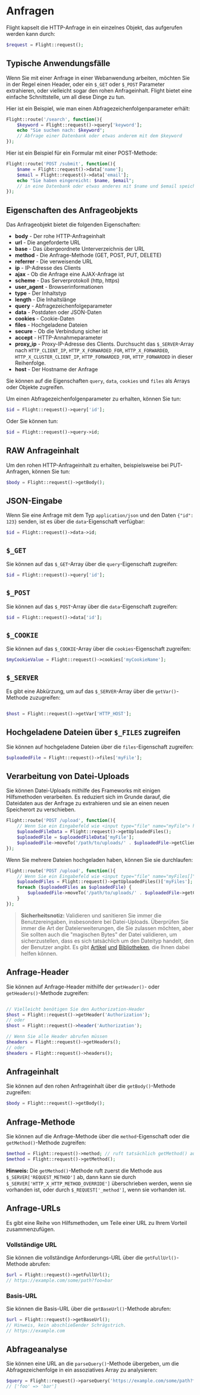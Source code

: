 # Anfragen

Flight kapselt die HTTP-Anfrage in ein einzelnes Objekt, das aufgerufen werden kann durch:

```php
$request = Flight::request();
```

## Typische Anwendungsfälle

Wenn Sie mit einer Anfrage in einer Webanwendung arbeiten, möchten Sie in der Regel einen Header, oder ein `$_GET` oder `$_POST` Parameter extrahieren, oder vielleicht sogar den rohen Anfrageinhalt. Flight bietet eine einfache Schnittstelle, um all diese Dinge zu tun.

Hier ist ein Beispiel, wie man einen Abfragezeichenfolgenparameter erhält:

```php
Flight::route('/search', function(){
	$keyword = Flight::request()->query['keyword'];
	echo "Sie suchen nach: $keyword";
	// Abfrage einer Datenbank oder etwas anderem mit dem $keyword
});
```

Hier ist ein Beispiel für ein Formular mit einer POST-Methode:

```php
Flight::route('POST /submit', function(){
	$name = Flight::request()->data['name'];
	$email = Flight::request()->data['email'];
	echo "Sie haben eingereicht: $name, $email";
	// in eine Datenbank oder etwas anderes mit $name und $email speichern
});
```

## Eigenschaften des Anfrageobjekts

Das Anfrageobjekt bietet die folgenden Eigenschaften:

- **body** - Der rohe HTTP-Anfrageinhalt
- **url** - Die angeforderte URL
- **base** - Das übergeordnete Unterverzeichnis der URL
- **method** - Die Anfrage-Methode (GET, POST, PUT, DELETE)
- **referrer** - Die verweisende URL
- **ip** - IP-Adresse des Clients
- **ajax** - Ob die Anfrage eine AJAX-Anfrage ist
- **scheme** - Das Serverprotokoll (http, https)
- **user_agent** - Browserinformationen
- **type** - Der Inhaltstyp
- **length** - Die Inhaltslänge
- **query** - Abfragezeichenfolgeparameter
- **data** - Postdaten oder JSON-Daten
- **cookies** - Cookie-Daten
- **files** - Hochgeladene Dateien
- **secure** - Ob die Verbindung sicher ist
- **accept** - HTTP-Annahmeparameter
- **proxy_ip** - Proxy-IP-Adresse des Clients. Durchsucht das `$_SERVER`-Array nach `HTTP_CLIENT_IP`, `HTTP_X_FORWARDED_FOR`, `HTTP_X_FORWARDED`, `HTTP_X_CLUSTER_CLIENT_IP`, `HTTP_FORWARDED_FOR`, `HTTP_FORWARDED` in dieser Reihenfolge.
- **host** - Der Hostname der Anfrage

Sie können auf die Eigenschaften `query`, `data`, `cookies` und `files` als Arrays oder Objekte zugreifen.

Um einen Abfragezeichenfolgenparameter zu erhalten, können Sie tun:

```php
$id = Flight::request()->query['id'];
```

Oder Sie können tun:

```php
$id = Flight::request()->query->id;
```

## RAW Anfrageinhalt

Um den rohen HTTP-Anfrageinhalt zu erhalten, beispielsweise bei PUT-Anfragen, können Sie tun:

```php
$body = Flight::request()->getBody();
```

## JSON-Eingabe

Wenn Sie eine Anfrage mit dem Typ `application/json` und den Daten `{"id": 123}` senden, ist es über die `data`-Eigenschaft verfügbar:

```php
$id = Flight::request()->data->id;
```

## `$_GET`

Sie können auf das `$_GET`-Array über die `query`-Eigenschaft zugreifen:

```php
$id = Flight::request()->query['id'];
```

## `$_POST`

Sie können auf das `$_POST`-Array über die `data`-Eigenschaft zugreifen:

```php
$id = Flight::request()->data['id'];
```

## `$_COOKIE`

Sie können auf das `$_COOKIE`-Array über die `cookies`-Eigenschaft zugreifen:

```php
$myCookieValue = Flight::request()->cookies['myCookieName'];
```

## `$_SERVER`

Es gibt eine Abkürzung, um auf das `$_SERVER`-Array über die `getVar()`-Methode zuzugreifen:

```php

$host = Flight::request()->getVar['HTTP_HOST'];
```

## Hochgeladene Dateien über `$_FILES` zugreifen

Sie können auf hochgeladene Dateien über die `files`-Eigenschaft zugreifen:

```php
$uploadedFile = Flight::request()->files['myFile'];
```

## Verarbeitung von Datei-Uploads

Sie können Datei-Uploads mithilfe des Frameworks mit einigen Hilfsmethoden verarbeiten. Es reduziert sich im Grunde darauf, die Dateidaten aus der Anfrage zu extrahieren und sie an einen neuen Speicherort zu verschieben.

```php
Flight::route('POST /upload', function(){
	// Wenn Sie ein Eingabefeld wie <input type="file" name="myFile"> hatten
	$uploadedFileData = Flight::request()->getUploadedFiles();
	$uploadedFile = $uploadedFileData['myFile'];
	$uploadedFile->moveTo('/path/to/uploads/' . $uploadedFile->getClientFilename());
});
```

Wenn Sie mehrere Dateien hochgeladen haben, können Sie sie durchlaufen:

```php
Flight::route('POST /upload', function(){
	// Wenn Sie ein Eingabefeld wie <input type="file" name="myFiles[]"> hatten
	$uploadedFiles = Flight::request()->getUploadedFiles()['myFiles'];
	foreach ($uploadedFiles as $uploadedFile) {
		$uploadedFile->moveTo('/path/to/uploads/' . $uploadedFile->getClientFilename());
	}
});
```

> **Sicherheitsnotiz:** Validieren und sanitieren Sie immer die Benutzereingaben, insbesondere bei Datei-Uploads. Überprüfen Sie immer die Art der Dateierweiterungen, die Sie zulassen möchten, aber Sie sollten auch die "magischen Bytes" der Datei validieren, um sicherzustellen, dass es sich tatsächlich um den Dateityp handelt, den der Benutzer angibt. Es gibt [Artikel](https://dev.to/yasuie/php-file-upload-check-uploaded-files-with-magic-bytes-54oe) [und](https://amazingalgorithms.com/snippets/php/detecting-the-mime-type-of-an-uploaded-file-using-magic-bytes/) [Bibliotheken](https://github.com/RikudouSage/MimeTypeDetector), die Ihnen dabei helfen können.

## Anfrage-Header

Sie können auf Anfrage-Header mithilfe der `getHeader()`- oder `getHeaders()`-Methode zugreifen:

```php

// Vielleicht benötigen Sie den Authorization-Header
$host = Flight::request()->getHeader('Authorization');
// oder
$host = Flight::request()->header('Authorization');

// Wenn Sie alle Header abrufen müssen
$headers = Flight::request()->getHeaders();
// oder
$headers = Flight::request()->headers();
```

## Anfrageinhalt

Sie können auf den rohen Anfrageinhalt über die `getBody()`-Methode zugreifen:

```php
$body = Flight::request()->getBody();
```

## Anfrage-Methode

Sie können auf die Anfrage-Methode über die `method`-Eigenschaft oder die `getMethod()`-Methode zugreifen:

```php
$method = Flight::request()->method; // ruft tatsächlich getMethod() auf
$method = Flight::request()->getMethod();
```

**Hinweis:** Die `getMethod()`-Methode ruft zuerst die Methode aus `$_SERVER['REQUEST_METHOD']` ab, dann kann sie durch `$_SERVER['HTTP_X_HTTP_METHOD_OVERRIDE']` überschrieben werden, wenn sie vorhanden ist, oder durch `$_REQUEST['_method']`, wenn sie vorhanden ist.

## Anfrage-URLs

Es gibt eine Reihe von Hilfsmethoden, um Teile einer URL zu Ihrem Vorteil zusammenzufügen.

### Vollständige URL

Sie können die vollständige Anforderungs-URL über die `getFullUrl()`-Methode abrufen:

```php
$url = Flight::request()->getFullUrl();
// https://example.com/some/path?foo=bar
```
### Basis-URL

Sie können die Basis-URL über die `getBaseUrl()`-Methode abrufen:

```php
$url = Flight::request()->getBaseUrl();
// Hinweis, kein abschließender Schrägstrich.
// https://example.com
```

## Abfrageanalyse

Sie können eine URL an die `parseQuery()`-Methode übergeben, um die Abfragezeichenfolge in ein assoziatives Array zu analysieren:

```php
$query = Flight::request()->parseQuery('https://example.com/some/path?foo=bar');
// ['foo' => 'bar']
```